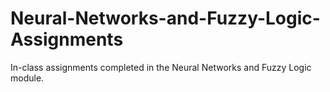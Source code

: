 # Neural-Networks-and-Fuzzy-Logic-Assignments
In-class assignments completed in the Neural Networks and Fuzzy Logic module.
